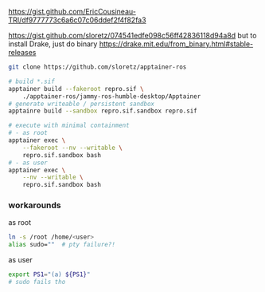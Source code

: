 https://gist.github.com/EricCousineau-TRI/df9777773c6a6c07c06ddef2f4f82fa3

https://gist.github.com/sloretz/074541edfe098c56ff42836118d94a8d
but to install Drake, just do binary
https://drake.mit.edu/from_binary.html#stable-releases

```sh
git clone https://github.com/sloretz/apptainer-ros

# build *.sif
apptainer build --fakeroot repro.sif \
    ./apptainer-ros/jammy-ros-humble-desktop/Apptainer
# generate writeable / persistent sandbox
apptainre build --sandbox repro.sif.sandbox repro.sif

# execute with minimal containment
# - as root
apptainer exec \
    --fakeroot --nv --writable \
    repro.sif.sandbox bash
# - as user
apptainer exec \
    --nv --writable \
    repro.sif.sandbox bash
```

### workarounds

as root

```sh
ln -s /root /home/<user>
alias sudo=""  # pty failure?!
```

as user
```sh
export PS1="(a) ${PS1}"
# sudo fails tho
```
